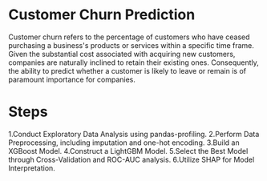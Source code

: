 # Customer Churn Prediction 
 
Customer churn refers to the percentage of customers who have ceased purchasing a business's products or services within a specific time frame. Given the substantial cost associated with acquiring new customers, companies are naturally inclined to retain their existing ones. Consequently, the ability to predict whether a customer is likely to leave or remain is of paramount importance for companies.

# Steps

  1.Conduct Exploratory Data Analysis using pandas-profiling.
  2.Perform Data Preprocessing, including imputation and one-hot encoding.
  3.Build an XGBoost Model.
  4.Construct a LightGBM Model.
  5.Select the Best Model through Cross-Validation and ROC-AUC analysis.
  6.Utilize SHAP for Model Interpretation.

